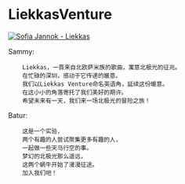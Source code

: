 # LiekkasVenture

[![Sofia Jannok - Liekkas](http://img.youtube.com/vi/b9URLNYDt48/0.jpg)](https://www.youtube.com/watch?v=b9URLNYDt48)

Sammy:  
```
    Liekkas，一首来自北欧萨米族的歌曲，寓意北极光的征兆。
    在忙碌的深圳，感动于它传递的暖意。
    我们以Liekkas Venture命名英语角，延续这份暖意。
    在这小小的角落寄托了我们美好的期许。
    希望未来有一天，我们来一场北极光的冒险之旅！
```

Batur:  
```
    这是一个实验，
    两个有趣的人尝试聚集更多有趣的人，
    一起做一些天马行空的事。
    梦幻的北极光那么遥远，
    这两个蜗牛开始了漫漫征途。
    加入我们吧！
```
